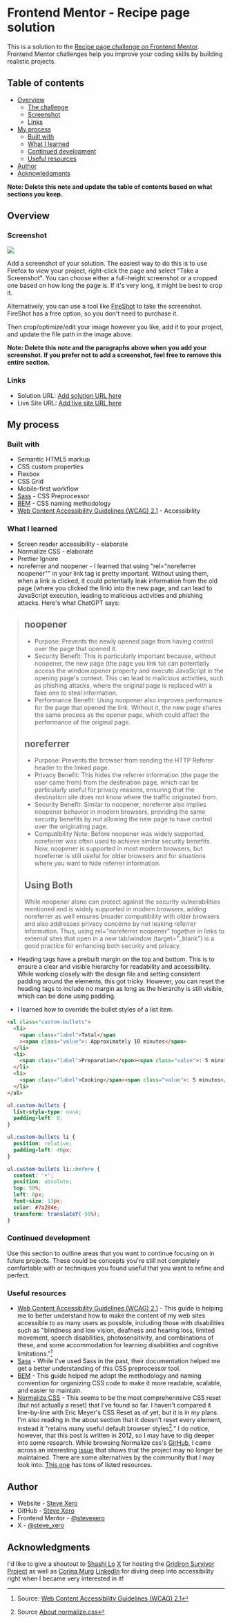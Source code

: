 # Frontend Mentor - Recipe page solution

This is a solution to the [Recipe page challenge on Frontend Mentor](https://www.frontendmentor.io/challenges/recipe-page-KiTsR8QQKm). Frontend Mentor challenges help you improve your coding skills by building realistic projects.

## Table of contents

- [Overview](#overview)
  - [The challenge](#the-challenge)
  - [Screenshot](#screenshot)
  - [Links](#links)
- [My process](#my-process)
  - [Built with](#built-with)
  - [What I learned](#what-i-learned)
  - [Continued development](#continued-development)
  - [Useful resources](#useful-resources)
- [Author](#author)
- [Acknowledgments](#acknowledgments)

**Note: Delete this note and update the table of contents based on what sections you keep.**

## Overview

### Screenshot

![](./screenshot.jpg)

Add a screenshot of your solution. The easiest way to do this is to use Firefox to view your project, right-click the page and select "Take a Screenshot". You can choose either a full-height screenshot or a cropped one based on how long the page is. If it's very long, it might be best to crop it.

Alternatively, you can use a tool like [FireShot](https://getfireshot.com/) to take the screenshot. FireShot has a free option, so you don't need to purchase it.

Then crop/optimize/edit your image however you like, add it to your project, and update the file path in the image above.

**Note: Delete this note and the paragraphs above when you add your screenshot. If you prefer not to add a screenshot, feel free to remove this entire section.**

### Links

- Solution URL: [Add solution URL here](https://your-solution-url.com)
- Live Site URL: [Add live site URL here](https://your-live-site-url.com)

## My process

### Built with

- Semantic HTML5 markup
- CSS custom properties
- Flexbox
- CSS Grid
- Mobile-first workflow
- [Sass](https://sass-lang.com/) - CSS Preprocessor
- [BEM](https://getbem.com/) - CSS naming methodology
- [Web Content Accessibility Guidelines (WCAG) 2.1](https://www.w3.org/TR/WCAG21/) - Accessibility

### What I learned

- Screen reader accessibility - elaborate
- Normalize CSS - elaborate
- Prettier Ignore
- noreferrer and noopener - I learned that using "rel="noreferrer noopener"" in your link tag is pretty important. Without using them, when a link is clicked, it could potentially leak information from the old page (where you clicked the link) into the new page, and can lead to JavaScript execution, leading to malicious activities and phishing attacks. Here's what ChatGPT says:

> ## noopener
>
> - Purpose: Prevents the newly opened page from having control over the page that opened it.
> - Security Benefit: This is particularly important because, without noopener, the new page
>   (the page you link to) can potentially access the window.opener property and execute JavaScript
>   in the opening page's context. This can lead to malicious activities, such as phishing attacks,
>   where the original page is replaced with a fake one to steal information.
> - Performance Benefit: Using noopener also improves performance for the page that opened the
>   link. Without it, the new page shares the same process as the opener page, which could affect the
>   performance of the original page.
>
> ## noreferrer
>
> - Purpose: Prevents the browser from sending the HTTP Referer header to the linked page.
> - Privacy Benefit: This hides the referrer information (the page the user came from) from the
>   destination page, which can be particularly useful for privacy reasons, ensuring that the
>   destination site does not know where the traffic originated from.
> - Security Benefit: Similar to noopener, noreferrer also implies noopener behavior in modern
>   browsers, providing the same security benefits by not allowing the new page to have control over
>   the originating page.
> - Compatibility Note: Before noopener was widely supported, noreferrer was often used to achieve
>   similar security benefits. Now, noopener is supported in most modern browsers, but noreferrer is
>   still useful for older browsers and for situations where you want to hide referrer information.
>
> ## Using Both
>
> While noopener alone can protect against the security vulnerabilities mentioned and is widely
> supported in modern browsers, adding noreferrer as well ensures broader compatibility with older
> browsers and also addresses privacy concerns by not leaking referrer information. Thus, using
> rel="noreferrer noopener" together in links to external sites that open in a new tab/window (target="\_blank")
> is a good practice for enhancing both security and privacy.

- Heading tags have a prebuilt margin on the top and bottom. This is to ensure a clear and visible hierarchy for readability and accessibility. While working closely with the design file and setting consistent padding around the elements, this got tricky. However, you can reset the heading tags to include no margin as long as the hierarchy is still visible, which can be done using padding.

- I learned how to override the bullet styles of a list item.

```html
<ul class="custom-bullets">
  <li>
    <span class="label">Total</span
    ><span class="value">: Approximately 10 minutes</span>
  </li>
  <li>
    <span class="label">Preparation</span><span class="value">: 5 minutes</span>
  </li>
  <li>
    <span class="label">Cooking</span><span class="value">: 5 minutes</span>
  </li>
</ul>
```

```css
ul.custom-bullets {
  list-style-type: none;
  padding-left: 0;
}

ul.custom-bullets li {
  position: relative;
  padding-left: 40px;
}

ul.custom-bullets li::before {
  content: '•';
  position: absolute;
  top: 50%;
  left: 8px;
  font-size: 13px;
  color: #7a284e;
  transform: translateY(-50%);
}
```

### Continued development

Use this section to outline areas that you want to continue focusing on in future projects. These could be concepts you're still not completely comfortable with or techniques you found useful that you want to refine and perfect.

### Useful resources

- [Web Content Accessibility Guidelines (WCAG) 2.1](https://www.w3.org/TR/WCAG21/) - This guide is helping me to better understand how to make the content of my web sites accessible to as many users as possible, including those with disabilities such as "blindness and low vision, deafness and hearing loss, limited movement, speech disabilities, photosensitivity, and combinations of these, and some accommodation for learning disabilities and cognitive limitations."[^1]
- [Sass](https://sass-lang.com/) - While I've used Sass in the past, their documentation helped me get a better understanding of this CSS preprocessor tool.
- [BEM](https://getbem.com/) - This guide helped me adopt the methodology and naming convention for organizing CSS code to make it more readable, scalable, and easier to maintain.
- [Normalize CSS](https://necolas.github.io/normalize.css/) - This seems to be the most comprehennsive CSS reset (but not actually a reset) that I've found so far. I haven't compared it line-by-line with Eric Meyer's CSS Reset as of yet, but it is in my plans. I'm also reading in the about section that it doesn't reset every element, instead it "retains many useful default browser styles[^2]." I do notice, however, that this post is written in 2012, so I may have to dig deeper into some research. While browsing Normalize css's [GirHub](https://github.com/necolas/normalize.css), I came across an interesting [issue](https://github.com/necolas/normalize.css/issues/880) that shows that the project may no longer be maintained. There are some alternatives by the community that I may look into. [This one](https://github.com/u1ui/norm.css) has tons of listed resources.

[^1]: Source: [Web Content Accessibility Guidelines (WCAG) 2.1](https://www.w3.org/TR/2023/REC-WCAG21-20230921/#abstract)
[^2]: Source [About normalize.css](https://nicolasgallagher.com/about-normalize-css/)

## Author

- Website - [Steve Xero](https://www.stevexero.com)
- GitHub - [Steve Xero](https://www.github.com/stevexero)
- Frontend Mentor - [@stevexero](https://www.frontendmentor.io/profile/stevexero)
- X - [@steve_xero](https://www.twitter.com/steve_xero)

## Acknowledgments

I'd like to give a shoutout to [Shashi Lo](https://github.com/shashilo) [X](https://www.twitter.com/shashiwhocodes) for hosting the [Gridiron Survivor Project](https://www.youtube.com/watch?v=JfLfIKMgnDQ&list=PLxiHOcgq5czRYfmc-bO_aABECrtBE3YR3) as well as [Corina Murg](https://github.com/CorinaMurg) [LinkedIn](https://www.linkedin.com/in/corinamurg/) for diving deep into accessibility right when I became very interested in it!
